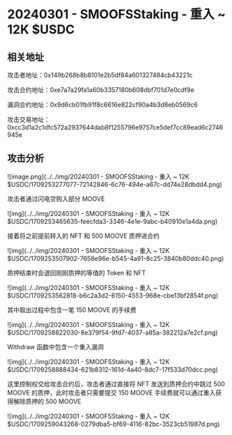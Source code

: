 # 20240301 - SMOOFSStaking - 重入 ~ 12K $USDC

## 相关地址

攻击者地址：0x149b268b8b8101e2b5df84a601327484cb43221c

攻击合约地址：0xe7a7a29fa1a60b3357180b608dbf701d7e0cdf9e

漏洞合约地址：0x9d6cb01fb91f8c6616e822cf90a4b3d8eb0569c6

攻击交易地址：0xcc3d1a2c1dfc572a2937644dab8f1255796e9757ce5def7cc89ead6c2746945e

## 攻击分析

![image.png](../../img/20240301 - SMOOFSStaking - 重入 ~ 12K $USDC/1709253277077-72142846-6c76-494e-a67c-dd74e28dbdd4.png)

攻击者通过闪电贷购入部分 MOOVE

![img](../../img/20240301 - SMOOFSStaking - 重入 ~ 12K $USDC/1709253465635-feecfda3-3346-4e1e-9abc-b40910e1a4da.png)

接着将之前提前转入的 NFT 和 500 MOOVE 质押进合约

![img](../../img/20240301 - SMOOFSStaking - 重入 ~ 12K $USDC/1709253507902-7658e96e-b545-4a91-8c25-3840b80ddc40.png)

质押结束时会退回刚刚质押的等值的 Token 和 NFT

![img](../../img/20240301 - SMOOFSStaking - 重入 ~ 12K $USDC/1709253562818-b6c2a3d2-6150-4553-968e-cbe13bf2854f.png)

其中取出过程中包含一笔 150 MOOVE 的手续费

![img](../../img/20240301 - SMOOFSStaking - 重入 ~ 12K $USDC/1709258822030-8e379f54-9fd7-4037-a85a-382212a7e2cf.png)

Withdraw 函数中包含一个重入漏洞

![img](../../img/20240301 - SMOOFSStaking - 重入 ~ 12K $USDC/1709258888434-621b8312-161d-4a40-8dc7-17f533d70dcc.png)

这里控制权交给攻击合约后，攻击者通过直接将 NFT 发送到质押合约中跳过 500 MOOVE 的质押，此时攻击者只需要提交 150 MOOVE 手续费就可以通过重入获得解除质押的 500 MOOVE

![img](../../img/20240301 - SMOOFSStaking - 重入 ~ 12K $USDC/1709259043268-0279dba5-bf69-4116-82bc-3523cb51987d.png)